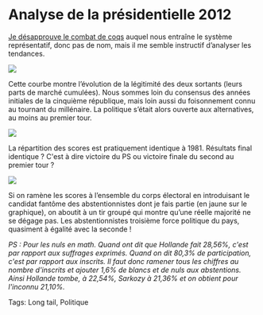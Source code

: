 # Analyse de la présidentielle 2012

[Je désapprouve le combat de coqs](/2012/04/11/je-brule-ma-carte-electeur-100-raisons-pour-ne-pas-voter/) auquel nous entraîne le système représentatif, donc pas de nom, mais il me semble instructif d’analyser les tendances.

![](https://tcrouzet.com/images_tc/2012/04/2012-cumul.png)

Cette courbe montre l’évolution de la légitimité des deux sortants (leurs parts de marché cumulées). Nous sommes loin du consensus des années initiales de la cinquième république, mais loin aussi du foisonnement connu au tournant du millénaire. La politique s’était alors ouverte aux alternatives, au moins au premier tour.

![](https://tcrouzet.com/images_tc/2012/04/2012-19813.png)

La répartition des scores est pratiquement identique à 1981. Résultats final identique ? C'est à dire victoire du PS ou victoire finale du second au premier tour ?

![](https://tcrouzet.com/images_tc/2012/04/2012-non4.png)

Si on ramène les scores à l’ensemble du corps électoral en introduisant le candidat fantôme des abstentionnistes dont je fais partie (en jaune sur le graphique), on aboutit à un tir groupé qui montre qu’une réelle majorité ne se dégage pas. Les abstentionnistes troisième force politique du pays, quasiment à égalité avec la seconde !

*PS : Pour les nuls en math. Quand ont dit que Hollande fait 28,56%, c'est par rapport aux suffrages exprimés. Quand on dit 80,3% de participation, c'est par rapport aux inscrits. Il faut donc ramener tous les chiffres au nombre d'inscrits et ajouter 1,6% de blancs et de nuls aux abstentions. Ainsi Hollande tombe, à 22,54%, Sarkozy à 21,36% et on obtient pour l'inconnu 21,10%.*

Tags: Long tail, Politique